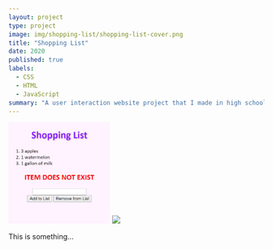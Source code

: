 ```yaml
---
layout: project
type: project
image: img/shopping-list/shopping-list-cover.png
title: "Shopping List"
date: 2020
published: true
labels:
  - CSS
  - HTML
  - JavaScript
summary: "A user interaction website project that I made in high school."
---
```


<div class="text-center p-4">
  <img width="200px" src="../img/shopping-list/dne.png" >
  <img width="200px" src="../img/shopping-list/full.jpg" >
</div>

This is something...